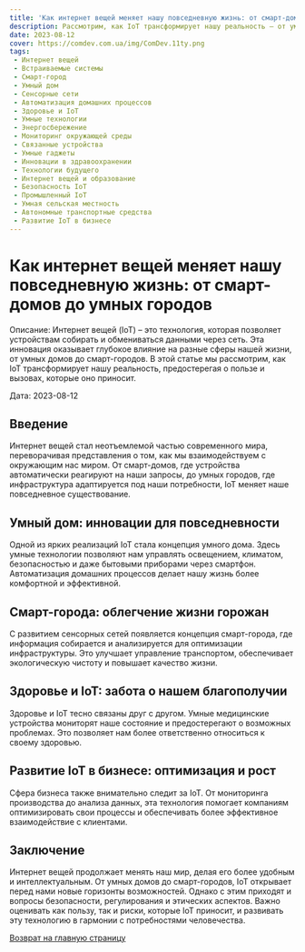 ```yaml
---
title: 'Как интернет вещей меняет нашу повседневную жизнь: от смарт-домов до умных городов'
description: Рассмотрим, как IoT трансформирует нашу реальность – от умных домов до смарт-городов.
date: 2023-08-12
cover: https://comdev.com.ua/img/ComDev.11ty.png
tags:
 - Интернет вещей
 - Встраиваемые системы
 - Смарт-город
 - Умный дом
 - Сенсорные сети
 - Автоматизация домашних процессов
 - Здоровье и IoT
 - Умные технологии
 - Энергосбережение
 - Мониторинг окружающей среды
 - Связанные устройства
 - Умные гаджеты
 - Инновации в здравоохранении
 - Технологии будущего
 - Интернет вещей и образование
 - Безопасность IoT
 - Промышленный IoT
 - Умная сельская местность
 - Автономные транспортные средства
 - Развитие IoT в бизнесе
---
```


# Как интернет вещей меняет нашу повседневную жизнь: от смарт-домов до умных городов

Описание: Интернет вещей (IoT) – это технология, которая позволяет устройствам собирать и обмениваться данными через сеть. Эта инновация оказывает глубокое влияние на разные сферы нашей жизни, от умных домов до смарт-городов. В этой статье мы рассмотрим, как IoT трансформирует нашу реальность, предостерегая о пользе и вызовах, которые оно приносит.

Дата: 2023-08-12

## Введение

Интернет вещей стал неотъемлемой частью современного мира, переворачивая представления о том, как мы взаимодействуем с окружающим нас миром. От смарт-домов, где устройства автоматически реагируют на наши запросы, до умных городов, где инфраструктура адаптируется под наши потребности, IoT меняет наше повседневное существование.

## Умный дом: инновации для повседневности

Одной из ярких реализаций IoT стала концепция умного дома. Здесь умные технологии позволяют нам управлять освещением, климатом, безопасностью и даже бытовыми приборами через смартфон. Автоматизация домашних процессов делает нашу жизнь более комфортной и эффективной.

## Смарт-города: облегчение жизни горожан

С развитием сенсорных сетей появляется концепция смарт-города, где информация собирается и анализируется для оптимизации инфраструктуры. Это улучшает управление транспортом, обеспечивает экологическую чистоту и повышает качество жизни.

## Здоровье и IoT: забота о нашем благополучии

Здоровье и IoT тесно связаны друг с другом. Умные медицинские устройства мониторят наше состояние и предостерегают о возможных проблемах. Это позволяет нам более ответственно относиться к своему здоровью.

## Развитие IoT в бизнесе: оптимизация и рост

Сфера бизнеса также внимательно следит за IoT. От мониторинга производства до анализа данных, эта технология помогает компаниям оптимизировать свои процессы и обеспечивать более эффективное взаимодействие с клиентами.

## Заключение

Интернет вещей продолжает менять наш мир, делая его более удобным и интеллектуальным. От умных домов до смарт-городов, IoT открывает перед нами новые горизонты возможностей. Однако с этим приходят и вопросы безопасности, регулирования и этических аспектов. Важно оценивать как пользу, так и риски, которые IoT приносит, и развивать эту технологию в гармонии с потребностями человечества.

[Возврат на главную страницу](/)
